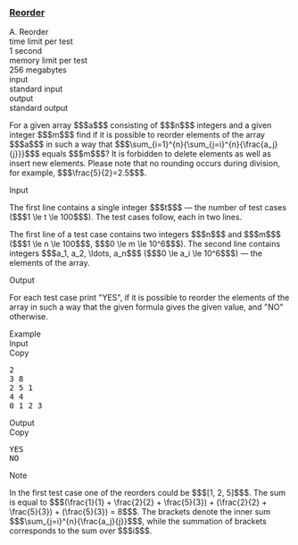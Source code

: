 <h3><a href="https://codeforces.com/contest/1436/problem/A" target="_blank" rel="noopener noreferrer">Reorder</a></h3>

<div class="header"><div class="title">A. Reorder</div><div class="time-limit"><div class="property-title">time limit per test</div>1 second</div><div class="memory-limit"><div class="property-title">memory limit per test</div>256 megabytes</div><div class="input-file input-standard"><div class="property-title">input</div>standard input</div><div class="output-file output-standard"><div class="property-title">output</div>standard output</div></div><div><p>For a given array $$$a$$$ consisting of $$$n$$$ integers and a given integer $$$m$$$ find if it is possible to reorder elements of the array $$$a$$$ in such a way that $$$\sum_{i=1}^{n}{\sum_{j=i}^{n}{\frac{a_j}{j}}}$$$ equals $$$m$$$? It is forbidden to delete elements as well as insert new elements. Please note that no rounding occurs during division, for example, $$$\frac{5}{2}=2.5$$$.</p></div><div class="input-specification"><div class="section-title">Input</div><p>The first line contains a single integer $$$t$$$ — the number of test cases ($$$1 \le t \le 100$$$). The test cases follow, each in two lines.</p><p>The first line of a test case contains two integers $$$n$$$ and $$$m$$$ ($$$1 \le n \le 100$$$, $$$0 \le m \le 10^6$$$). The second line contains integers $$$a_1, a_2, \ldots, a_n$$$ ($$$0 \le a_i \le 10^6$$$) — the elements of the array.</p></div><div class="output-specification"><div class="section-title">Output</div><p>For each test case print "<span class="tex-font-style-tt">YES</span>", if it is possible to reorder the elements of the array in such a way that the given formula gives the given value, and "<span class="tex-font-style-tt">NO</span>" otherwise.</p></div><div class="sample-tests"><div class="section-title">Example</div><div class="sample-test"><div class="input"><div class="title">Input<div title="Copy" data-clipboard-target="#id007086887539907913" id="id00166992716081947" class="input-output-copier">Copy</div></div><pre id="id007086887539907913">2
3 8
2 5 1
4 4
0 1 2 3
</pre></div><div class="output"><div class="title">Output<div title="Copy" data-clipboard-target="#id009873342977027131" id="id006327179036895798" class="input-output-copier">Copy</div></div><pre id="id009873342977027131">YES
NO
</pre></div></div></div><div class="note"><div class="section-title">Note</div><p>In the first test case one of the reorders could be $$$[1, 2, 5]$$$. The sum is equal to $$$(\frac{1}{1} + \frac{2}{2} + \frac{5}{3}) + (\frac{2}{2} + \frac{5}{3}) + (\frac{5}{3}) = 8$$$. The brackets denote the inner sum $$$\sum_{j=i}^{n}{\frac{a_j}{j}}$$$, while the summation of brackets corresponds to the sum over $$$i$$$.</p></div>
